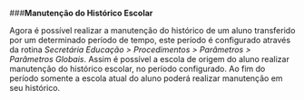 ###**Manutenção do Histórico Escolar**

Agora é possível realizar a manutenção do histórico de um aluno transferido por um determinado período de tempo, este período é configurado através da rotina *Secretária Educação > Procedimentos > Parâmetros > Parâmetros Globais*. Assim é possível a escola de origem do aluno realizar manutenção do histórico escolar, no período configurado. Ao fim do período somente a escola atual do aluno poderá realizar manutenção em seu histórico.

